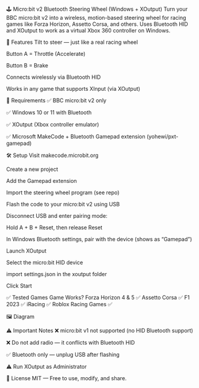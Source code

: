 🕹️ Micro:bit v2 Bluetooth Steering Wheel (Windows + XOutput)
Turn your BBC micro:bit v2 into a wireless, motion-based steering wheel for racing games like Forza Horizon, Assetto Corsa, and others. Uses Bluetooth HID and XOutput to work as a virtual Xbox 360 controller on Windows.

🚗 Features
Tilt to steer — just like a real racing wheel

Button A = Throttle (Accelerate)

Button B = Brake

Connects wirelessly via Bluetooth HID

Works in any game that supports XInput (via XOutput)

🧰 Requirements
✅ BBC micro:bit v2 only

✅ Windows 10 or 11 with Bluetooth

✅ XOutput (Xbox controller emulator)

✅ Microsoft MakeCode + Bluetooth Gamepad extension (yohewi/pxt-gamepad)

🛠️ Setup
Visit makecode.microbit.org

Create a new project

Add the Gamepad extension

Import the steering wheel program (see repo)

Flash the code to your micro:bit v2 using USB

Disconnect USB and enter pairing mode:

Hold A + B + Reset, then release Reset

In Windows Bluetooth settings, pair with the device (shows as “Gamepad”)

Launch XOutput

Select the micro:bit HID device

import settings.json in the xoutput folder

Click Start

✅ Tested Games
Game	Works?
Forza Horizon 4 & 5	✅
Assetto Corsa	✅
F1 2023	✅
iRacing	✅
Roblox Racing Games	✅

🖼️ Diagram

⚠️ Important Notes
❌ micro:bit v1 not supported (no HID Bluetooth support)

❌ Do not add radio — it conflicts with Bluetooth HID

✅ Bluetooth only — unplug USB after flashing

⚠️ Run XOutput as Administrator

📄 License
MIT — Free to use, modify, and share.

